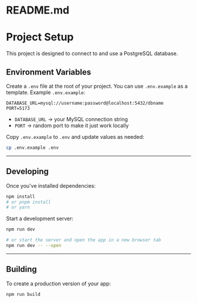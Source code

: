 # README.md

# Project Setup

This project is designed to connect to and use a PostgreSQL database.

## Environment Variables

Create a `.env` file at the root of your project. You can use `.env.example` as a template.
Example `.env.example`:

```env
DATABASE_URL=mysql://username:password@localhost:5432/dbname
PORT=5173
```

* `DATABASE_URL` → your MySQL connection string
* `PORT` → random port to make it just work locally

Copy `.env.example` to `.env` and update values as needed:

```sh
cp .env.example .env
```

---

## Developing

Once you've installed dependencies:

```sh
npm install
# or pnpm install
# or yarn
```

Start a development server:

```sh
npm run dev

# or start the server and open the app in a new browser tab
npm run dev -- --open
```

---

## Building

To create a production version of your app:

```sh
npm run build
```
